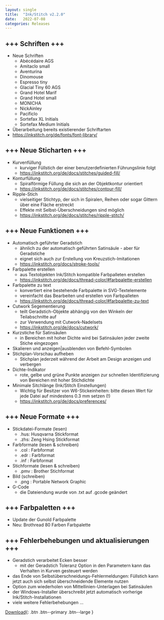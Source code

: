 ```yaml
---
layout: single
title:  "Ink/Stitch v2.2.0"
date:   2022-07-08
categories: Releases
---
```

## +++ Schriften +++
* Neue Schriften 
  * Abécédaire AGS
  * Amitaclo small
  * Aventurina
  * Dinomouse
  * Espresso tiny
  * Glacial Tiny 60 AGS
  * Grand Hotel Marif
  * Grand Hotel small
  * MONICHA
  * NickAinley
  * Pacificlo
  * Sortefax XL Initials
  * Sortefax Medium Initials
* Überarbeitung bereits existierender Schriftarten
* <https://inkstitch.org/de/fonts/font-library/>

## +++ Neue Sticharten +++
* Kurvenfüllung
  * kurviger Füllstich der einer benutzerdefinierten Führungslinie folgt
  * <https://inkstitch.org/de/docs/stitches/guided-fill/>
* Konturfüllung
  * Spiralförmige Füllung die sich an der Objektkontur orientiert
  * <https://inkstitch.org/de/docs/stitches/contour-fill/>
* Ripple-Stich
  * vielseitiger Stichtyp, der sich in Spiralen, Reihen oder sogar Gittern über eine Fläche erstreckt
  * Effekte mit Selbst-Überschneidungen sind möglich
  * <https://inkstitch.org/de/docs/stitches/ripple-stitch/>

## +++ Neue Funktionen +++
* Automatisch geführter Geradstich
  * ähnlich zu der automatisch geführten Satinsäule - aber für Geradstiche
  * eignet sich auch zur Erstellung von Kreuzstich-Imitationen
  * https://inkstitch.org/docs/stroke-tools/
* Farbpalette erstellen
  * aus Textobjekten Ink/Stitch kompatible Farbpalleten erstellen
  * <https://inkstitch.org/de/docs/thread-color/#farbpalette-erstellen>
* Farbpalette zu text
  * konvertiert eine bestehende Farbpalette in SVG-Textelemente
  * vereinfacht das Bearbeiten und erstellen von Farbpalleten
  * <https://inkstitch.org/de/docs/thread-color/#farbpalette-zu-text>
* Cutwork Segementierung
  * teilt Geradstich-Objekte abhängig von den Winkeln der Teilabschnitte auf
  * zur Verwendung mit Cutwork-Nadelsets
  * <https://inkstitch.org/de/docs/cutwork/>
* Kurzstiche für Satinsäulen
  * in Bereichen mit hoher Dichte wird bei Satinsäulen jeder zweite Stiche eingezogen
* Skalieren und anzeigen&#124;ausblenden von Befehl-Symbolen
* Stichplan-Vorschau aufheben
  * Stichplan jederzeit während der Arbeit am Design anzeigen und verbergen
* Dichte-Indikator
  * rote, gelbe und grüne Punkte anzeigen zur schnellen Identifizierung von Bereichen mit hoher Stichdichte
* Minimale Sitchlänge (Ink/Stitch Einstellungen)
  * Wichtig für Besitzer von W6-Stickeinheiten: bitte diesen Wert für jede Datei auf mindestens 0.3 mm setzen (!)
  * <https://inkstitch.org/de/docs/preferences/>

## +++ Neue Formate +++
* Stickdatei-Formate (lesen)
  * .hus: Husqvarna Stickformat
  * .zhs: Zeng Hsing Stickformat
* Farbformate (lesen & schreiben)
  * .col : Farbformat
  * .edr : Farbformat
  * .inf : Farbformat
* Stichformate (lesen & schreiben)
  * .pmv : Brother Stichformat
* Bild (schreiben)
  * .png : Portable Network Graphic
* G-Code
  * die Dateiendung wurde von .txt auf .gcode geändert

## +++ Farbpaletten +++
* Update der Gunold Farbpalette
* Neu: Brothread 80 Farben Farbpalette

## +++ Fehlerbehebungen und aktualisierungen +++
* Geradstich verarbeitet Ecken besser
  * mit der Geradstich Toleranz Option in den Parametern kann das Verhalten in Kurven gesteuert werden
* das Ende von Selbstüberschneidungs-Fehlermeldungen: Füllstich kann jetzt auch sich selbst überschneidende Elemente nutzen
* Option zum wiederholen von Mittellinien-Unterlagen bei Satinsäulen
* der Windows-Installer überschreibt jetzt automatisch vorherige Ink/Stitch-Installationen
* viele weitere Fehlerbehebungen ...

[Download](https://github.com/inkstitch/inkstitch/releases/tag/v2.2.0){: .btn .btn--primary .btn--large }
